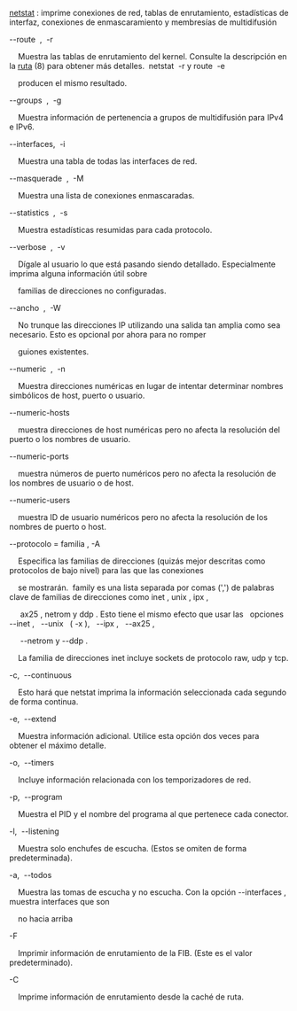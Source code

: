   
[netstat](https://translate.google.com/website?sl=auto&tl=es&u=http://manpages.ubuntu.com/manpages/precise/en/man8/netstat.8.html) : imprime conexiones de red, tablas de enrutamiento, estadísticas de interfaz, conexiones de enmascaramiento y membresías de multidifusión

--route  ,  -r 

    Muestra las tablas de enrutamiento del kernel. Consulte la descripción en la [ruta](https://translate.google.com/website?sl=auto&tl=es&u=http://manpages.ubuntu.com/manpages/precise/en/man8/route.8.html) (8) para obtener más detalles.  netstat  -r y route  -e 

    producen el mismo resultado.

--groups  ,  -g 

    Muestra información de pertenencia a grupos de multidifusión para IPv4 e IPv6.

--interfaces,  -i 

    Muestra una tabla de todas las interfaces de red.

--masquerade  ,  -M 

    Muestra una lista de conexiones enmascaradas.

--statistics  ,  -s 

    Muestra estadísticas resumidas para cada protocolo.

--verbose  ,  -v

    Dígale al usuario lo que está pasando siendo detallado. Especialmente imprima alguna información útil sobre

    familias de direcciones no configuradas.

--ancho  ,  -W

    No trunque las direcciones IP utilizando una salida tan amplia como sea necesario. Esto es opcional por ahora para no romper

    guiones existentes.

--numeric  ,  -n 

    Muestra direcciones numéricas en lugar de intentar determinar nombres simbólicos de host, puerto o usuario.

--numeric-hosts 

    muestra direcciones de host numéricas pero no afecta la resolución del puerto o los nombres de usuario.

--numeric-ports 

    muestra números de puerto numéricos pero no afecta la resolución de los nombres de usuario o de host.

--numeric-users 

    muestra ID de usuario numéricos pero no afecta la resolución de los nombres de puerto o host.

--protocolo = familia , -A

    Especifica las familias de direcciones (quizás mejor descritas como protocolos de bajo nivel) para las que las conexiones

    se mostrarán.  family es una lista separada por comas (',') de palabras clave de familias de direcciones como inet , unix , ipx ,

     ax25 , netrom y ddp . Esto tiene el mismo efecto que usar las   opciones --inet ,   --unix   ( -x ),   --ipx ,   --ax25 ,

     --netrom y --ddp .

    La familia de direcciones inet incluye sockets de protocolo raw, udp y tcp.

-c,  --continuous 

    Esto hará que netstat imprima la información seleccionada cada segundo de forma continua.

-e,  --extend 

    Muestra información adicional. Utilice esta opción dos veces para obtener el máximo detalle.

-o,  --timers 

    Incluye información relacionada con los temporizadores de red.

-p,  --program 

    Muestra el PID y el nombre del programa al que pertenece cada conector.

-l,  --listening 

    Muestra solo enchufes de escucha. (Estos se omiten de forma predeterminada).

-a,  --todos 

    Muestra las tomas de escucha y no escucha. Con la opción --interfaces , muestra interfaces que son

    no hacia arriba

-F 

    Imprimir información de enrutamiento de la FIB. (Este es el valor predeterminado).

-C 

    Imprime información de enrutamiento desde la caché de ruta.